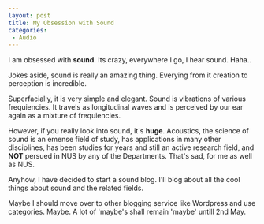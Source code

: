 ```yaml
---
layout: post
title: My Obsession with Sound
categories:
 - Audio
---
```


I am obsessed with **sound**. Its crazy, everywhere I go, I hear sound. Haha..

Jokes aside, sound is really an amazing thing. Everying from it creation to perception is incredible.

Superfacially, it is very simple and elegant. Sound is vibrations of various frequiencies. It travels as longitudinal waves and is perceived by our ear again as a mixture of frequiencies.

However, if you really look into sound, it's **huge**. Acoustics, the science of sound is an emense field of study, has applications in many other disciplines, has been studies for years and still an active research field, and **NOT** persued in NUS by any of the Departments. That's sad, for me as well as NUS.

Anyhow, I have decided to start a sound blog. I'll blog about all the cool things about sound and the related fields.

Maybe I should move over to other blogging service like Wordpress and use categories. Maybe. A lot of 'maybe's shall remain 'maybe' untill 2nd May.
